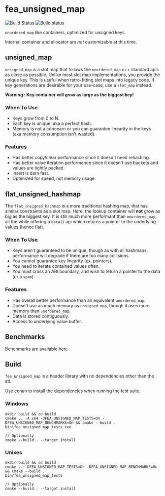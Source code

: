 # fea_unsigned_map
[![Build Status](https://travis-ci.org/p-groarke/fea_unsigned_map.svg?branch=master)](https://travis-ci.org/p-groarke/fea_unsigned_map)
[![Build status](https://ci.appveyor.com/api/projects/status/3aljp09xanvka0qy/branch/master?svg=true)](https://ci.appveyor.com/project/p-groarke/fea-unsigned-map/branch/master)

`unordered_map` like containers, optimized for unsigned keys.

Internal container and allocator are *not* customizable at this time.

## unsigned_map
`unsigned_map` is a slot map that follows the `unordered_map` c++ standard apis as close as possible. Unlike most slot map implementations, you provide the unique key. This is useful when retro-fitting slot maps into legacy code. If key generations are desirable for your use-case, use a `slot_map` instead.

**Warning : Key container will grow as large as the biggest key!**

### When To Use
* Keys grow from 0 to N.
* Each key is unique, aka a perfect hash.
* Memory is not a concearn or you can guarantee linearity in the keys (aka memory consumption isn't wasted).

### Features
* Has better copy/clear performance since it doesn't need rehashing.
* Has better value iteration performance since it doesn't use buckets and values are tightly packed.
* Insert is darn fast.
* Optimized for speed, not memory usage.


## flat_unsigned_hashmap
The `flat_unsigned_hashmap` is a more traditional hashing map, that has similar constraints as a slot map. Here, the lookup container will **not** grow as big as the biggest key. It is still much more performant than `unordered_map`, all the while offering a `data()` api which returns a pointer to the underlying values (hence flat).

### When To Use
* Keys aren't guaranteed to be unique, though as with all hashmaps, performance will degrade if there are too many collisions.
* You cannot guarantee key linearity (ex. pointers).
* You need to iterate contained values often.
* You must cross an ABI boundary, and wish to return a pointer to the data (or a `span`).

### Features
* Has overall better performance than an equivalent `unordered_map`.
* Doesn't use as much memory as `unsigned_map`, though it uses more memory than `unordered_map`.
* Data is stored contiguously.
* Access to underlying value buffer.

## Benchmarks
Benchmarks are available [here](benchmarks.md)

## Build
`fea_unsigned_map` is a header library with no dependencies other than the stl.

Use conan to install the dependencies when running the test suite.

### Windows
```
mkdir build && cd build
cmake .. -A x64 -DFEA_UNSIGNED_MAP_TESTS=On -DFEA_UNSIGNED_MAP_BENCHMARKS=On && cmake --build .
bin\fea_unsigned_map_tests.exe

// Optionally
cmake --build . --target install
```

### Unixes
```
mkdir build && cd build
cmake .. -DFEA_UNSIGNED_MAP_TESTS=On -DFEA_UNSIGNED_MAP_BENCHMARKS=On && cmake --build .
bin/fea_unsigned_map_tests

// Optionally
cmake --build . --target install
```
